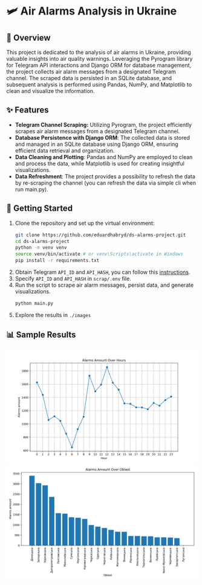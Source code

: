 # 🛩️ Air Alarms Analysis in Ukraine

## 📖 Overview

This project is dedicated to the analysis of air alarms in Ukraine, providing valuable insights into air quality warnings. Leveraging the Pyrogram library for Telegram API interactions and Django ORM for database management, the project collects air alarm messages from a designated Telegram channel. The scraped data is persisted in an SQLite database, and subsequent analysis is performed using Pandas, NumPy, and Matplotlib to clean and visualize the information.

## ✨ Features
- **Telegram Channel Scraping:** Utilizing Pyrogram, the project efficiently scrapes air alarm messages from a designated 
Telegram channel.
- **Database Persistence with Django ORM**: The collected data is stored and managed in an SQLite database using Django 
  ORM, ensuring efficient data retrieval and organization.
- **Data Cleaning and Plotting**: Pandas and NumPy are employed to clean and process the data, while Matplotlib is used 
  for creating insightful visualizations.
- **Data Refreshment**: The project provides a possibility to refresh the data by re-scraping the channel (you can 
  refresh the data via simple cli when run main.py).

## 🚀 Getting Started

1. Clone the repository and set up the virtual environment:
    ```bash
    git clone https://github.com/eduardhabryd/ds-alarms-project.git
    cd ds-alarms-project
    python -m venv venv
    source venv/bin/activate # or venv\Scripts\activate in Windows
    pip install -r requirements.txt
    ```
2. Obtain Telegram `API_ID` and `API_HASH`, you can follow this [instructions](https://core.telegram.org/api/obtaining_api_id#obtaining-api-id).
3. Specify `API_ID` and `API_HASH` in `scrap/.env` file.
4. Run the script to scrape air alarm messages, persist data, and generate visualizations.
    ```bash
    python main.py
    ```
5. Explore the results in `./images`

## 📊 Sample Results
![hours_alarms](./images/hours_alarms.png)
![oblasts_alarms](./images/oblasts_alarms.png)

